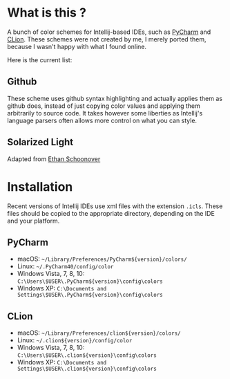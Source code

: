 
# What is this ?

A bunch of color schemes for Intellij-based IDEs, such as
[PyCharm](http://www.jetbrains.com/pycharm/) and
[CLion](https://www.jetbrains.com/clion/). These schemes were not created by me,
I merely ported them, because I wasn't happy with what I found online.

Here is the current list:

## Github

These scheme uses github syntax highlighting and actually applies them as github
does, instead of just copying color values and applying them arbitrarily to
source code. It takes however some liberties as Intellij's language parsers
often allows more control on what you can style.

## Solarized Light

Adapted from [Ethan Schoonover](http://ethanschoonover.com/solarized)


# Installation

Recent versions of Intellij IDEs use xml files with the extension `.icls`. These
files should be copied to the appropriate directory, depending on the IDE and
your platform.

## PyCharm

* macOS: `~/Library/Preferences/PyCharm${version}/colors/` 
* Linux: `~/.PyCharm40/config/color`
* Windows Vista, 7, 8, 10: `C:\Users\$USER\.PyCharm${version}\config\colors`
* Windows XP: `C:\Documents and Settings\$USER\.PyCharm${version}\config\colors`

## CLion

* macOS: `~/Library/Preferences/clion${version}/colors/` 
* Linux: `~/.clion${version}/config/color`
* Windows Vista, 7, 8, 10: `C:\Users\$USER\.clion${version}\config\colors`
* Windows XP: `C:\Documents and Settings\$USER\.clion${version}\config\colors`

